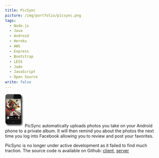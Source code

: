 ```yaml
---
title: PicSync
picture: /img/portfolio/picsync.png
tags: 
  - Node.js
  - Java
  - Android
  - Heroku
  - AWS
  - Express
  - Bootstrap
  - LESS
  - Jade
  - JavaScript
  - Open Source
write: false
---
```


<img class="right" src="/img/portfolio/picsync-phone-shadow.png" alt="" />PicSync automatically uploads photos you take on your Android phone to a private album. It will then remind you about the photos the next time you log into Facebook allowing you to review and post your favorites.

PicSync is no longer under active development as it failed to find much traction. The source code is available on Github: [client](https://github.com/nfriedly/picsync-android-client), [server](https://github.com/nfriedly/picsync-server)
